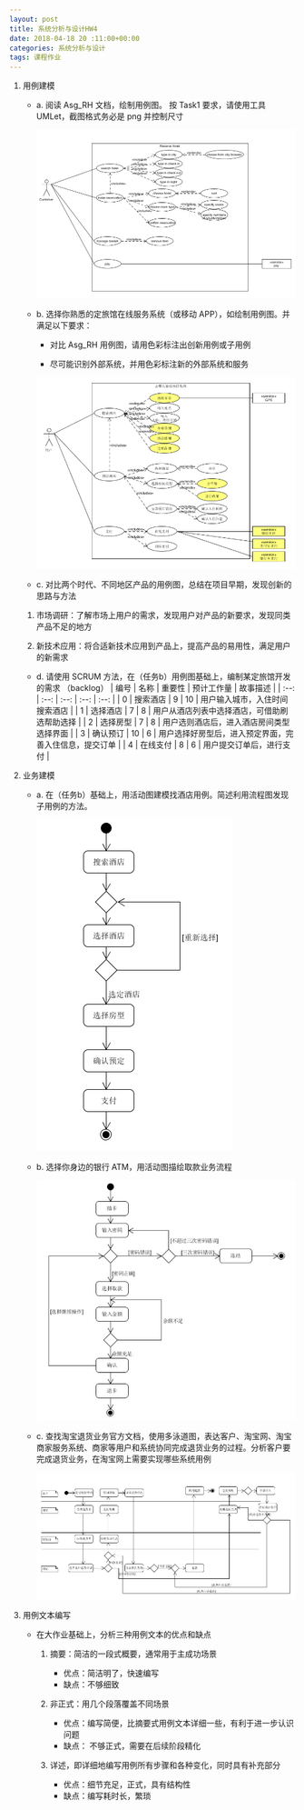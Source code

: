 ```yaml
---
layout: post
title: 系统分析与设计HW4
date: 2018-04-18 20 :11:00+00:00
categories: 系统分析与设计
tags: 课程作业
---
```

1. 用例建模
   * a. 阅读 Asg_RH 文档，绘制用例图。 按 Task1 要求，请使用工具 UMLet，截图格式务必是 png 并控制尺寸

     ![1a](../assets/sad/hw4/task1.png)

   * b. 选择你熟悉的定旅馆在线服务系统（或移动 APP），如绘制用例图。并满足以下要求：

     * 对比 Asg_RH 用例图，请用色彩标注出创新用例或子用例

     * 尽可能识别外部系统，并用色彩标注新的外部系统和服务

     ![1b](../assets/sad/hw4/1b.png)

   * c. 对比两个时代、不同地区产品的用例图，总结在项目早期，发现创新的思路与方法

   1. 市场调研：了解市场上用户的需求，发现用户对产品的新要求，发现同类产品不足的地方

   2. 新技术应用：将合适新技术应用到产品上，提高产品的易用性，满足用户的新需求

   * d. 请使用 SCRUM 方法，在（任务b）用例图基础上，编制某定旅馆开发的需求 （backlog）
      | 编号 | 名称 | 重要性 | 预计工作量 | 故事描述 |
      | :--: | :--: | :--: | :--: | :--: |
      | 0 | 搜索酒店 | 9 | 10 | 用户输入城市，入住时间搜索酒店 |
      | 1 | 选择酒店 | 7 | 8 | 用户从酒店列表中选择酒店，可借助刷选帮助选择 |
      | 2 | 选择房型 | 7 | 8 | 用户选则酒店后，进入酒店房间类型选择界面 |
      | 3 | 确认预订 | 10 | 6 | 用户选择好房型后，进入预定界面，完善入住信息，提交订单 |
      | 4 | 在线支付 | 8 | 6 | 用户提交订单后，进行支付 |

2. 业务建模

   * a. 在（任务b）基础上，用活动图建模找酒店用例。简述利用流程图发现子用例的方法。

     ![2a](../assets/sad/hw4/2a.png)

   * b. 选择你身边的银行 ATM，用活动图描绘取款业务流程

     ![2b](../assets/sad/hw4/2b.png)

   * c. 查找淘宝退货业务官方文档，使用多泳道图，表达客户、淘宝网、淘宝商家服务系统、商家等用户和系统协同完成退货业务的过程。分析客户要完成退货业务，在淘宝网上需要实现哪些系统用例

     ![2c](../assets/sad/hw4/2c.png)

3. 用例文本编写

   * 在大作业基础上，分析三种用例文本的优点和缺点

      1. 摘要：简洁的一段式概要，通常用于主成功场景
         * 优点：简洁明了，快速编写
         * 缺点：不够细致

      2. 非正式：用几个段落覆盖不同场景
         * 优点：编写简便，比摘要式用例文本详细一些，有利于进一步认识问题
         * 缺点： 不够正式，需要在后续阶段精化
      3. 详述，即详细地编写用例所有步骤和各种变化，同时具有补充部分
         * 优点：细节充足，正式，具有结构性 
         * 缺点：编写耗时长，繁琐
